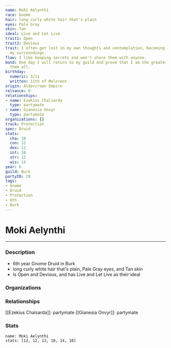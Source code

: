 ```yaml
---
name: Moki Aelynthi
race: Gnome
hair: long curly white hair that's plain
eyes: Pale Gray
skin: Tan
ideal: Live and Let Live
trait1: Open
trait2: Devious
trait: I often get lost in my own thoughts and contemplation, becoming oblivious to
  my surroundings.
flaw: I like keeping secrets and won't share them with anyone.
bond: One day I will return to my guild and prove that I am the greatest artisan of
  them all.
birthday:
  numeric: 3/11
  written: 11th of Melorent
origin: Aldercrown Empire
relvance: 0
relationships:
- name: Ezekius Chalsarda
  type: partymate
- name: Gianesia Onvyr
  type: partymate
organizations: []
track: Protection
spec: Druid
stats:
  cha: 10
  con: 12
  dex: 12
  int: 10
  str: 12
  wis: 14
year: 6
guild: Burk
partyID: 29
tags:
- Gnome
- Druid
- Protection
- 6th
- Burk
---
```

# Moki Aelynthi
---
### Description
- 6th year Gnome Druid in Burk
- long curly white hair that's plain, Pale Gray eyes, and Tan skin
- Is Open and Devious, and has Live and Let Live as their ideal

### Organizations
### Relationships
[[Ezekius Chalsarda]]: partymate
[[Gianesia Onvyr]]: partymate
### Stats
```statblock
name: Moki Aelynthi
stats: [12, 12, 12, 10, 14, 10]
```